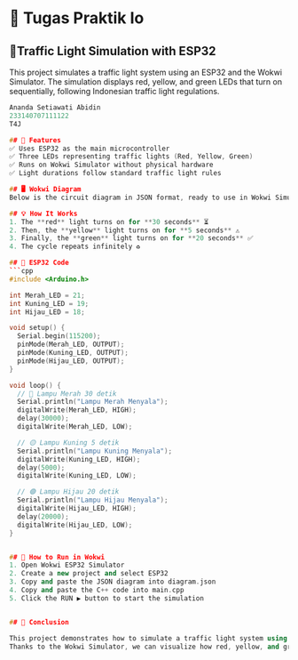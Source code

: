 # 📌 Tugas Praktik Io

## 🚦Traffic Light Simulation with ESP32

This project simulates a traffic light system using an ESP32 and the Wokwi Simulator. 
The simulation displays red, yellow, and green LEDs that turn on sequentially, following Indonesian traffic light regulations.

```cpp
Ananda Setiawati Abidin
233140707111122
T4J

## 🔧 Features  
✅ Uses ESP32 as the main microcontroller 
✅ Three LEDs representing traffic lights (Red, Yellow, Green) 
✅ Runs on Wokwi Simulator without physical hardware 
✅ Light durations follow standard traffic light rules

## 🖥️ Wokwi Diagram
Below is the circuit diagram in JSON format, ready to use in Wokwi Simulator. 

## 💡 How It Works  
1. The **red** light turns on for **30 seconds** ⏳  
2. Then, the **yellow** light turns on for **5 seconds** ⚠️  
3. Finally, the **green** light turns on for **20 seconds** ✅  
4. The cycle repeats infinitely ♻️

## 📜 ESP32 Code 
```cpp
#include <Arduino.h>

int Merah_LED = 21;  
int Kuning_LED = 19;  
int Hijau_LED = 18;  

void setup() {
  Serial.begin(115200);   
  pinMode(Merah_LED, OUTPUT);
  pinMode(Kuning_LED, OUTPUT);
  pinMode(Hijau_LED, OUTPUT);
}

void loop() {
  // 🔴 Lampu Merah 30 detik
  Serial.println("Lampu Merah Menyala");
  digitalWrite(Merah_LED, HIGH);
  delay(30000);
  digitalWrite(Merah_LED, LOW);

  // 🟡 Lampu Kuning 5 detik
  Serial.println("Lampu Kuning Menyala");
  digitalWrite(Kuning_LED, HIGH);
  delay(5000);
  digitalWrite(Kuning_LED, LOW);

  // 🟢 Lampu Hijau 20 detik
  Serial.println("Lampu Hijau Menyala");
  digitalWrite(Hijau_LED, HIGH);
  delay(20000);
  digitalWrite(Hijau_LED, LOW);
}


## 🚀 How to Run in Wokwi
1. Open Wokwi ESP32 Simulator
2. Create a new project and select ESP32
3. Copy and paste the JSON diagram into diagram.json
4. Copy and paste the C++ code into main.cpp
5. Click the RUN ▶️ button to start the simulation 


## 📌 Conclusion

This project demonstrates how to simulate a traffic light system using ESP32 without physical hardware.
Thanks to the Wokwi Simulator, we can visualize how red, yellow, and green lights operate in a traffic system interactively! 🚦 
